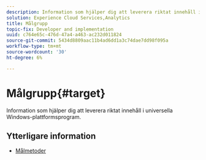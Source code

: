 ```yaml
---
description: Information som hjälper dig att leverera riktat innehåll i universella Windows-plattformsprogram.
solution: Experience Cloud Services,Analytics
title: Målgrupp
topic-fix: Developer and implementation
uuid: c764e65c-476d-47a4-a463-ac232d011824
source-git-commit: 5434d8809aac11b4ad6dd1a3c74dae7dd98f095a
workflow-type: tm+mt
source-wordcount: '30'
ht-degree: 6%

---
```



# Målgrupp{#target}

Information som hjälper dig att leverera riktat innehåll i universella Windows-plattformsprogram.

## Ytterligare information

+ [Målmetoder](/help/universal-windows/target/target-methods.md)